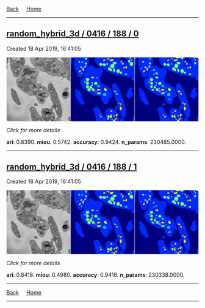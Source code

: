 
[Back](..)&nbsp;&nbsp;&nbsp;&nbsp;&nbsp;[Home](https://leapmanlab.github.io/snapshots)

---

<div class="summary"><a href="0"><h2>random_hybrid_3d / 0416 / 188 / 0</h2></a><p>Created 18 Apr 2019, 16:41:05
</p><a href="0"><img src="0/media/summary.png" align="center"></a><p>
<i>Click for more details</i>
</p></div>

**ari**: 0.8390. **miou**: 0.5742. **accuracy**: 0.9424. **n_params**: 230485.0000. 

---

<div class="summary"><a href="1"><h2>random_hybrid_3d / 0416 / 188 / 1</h2></a><p>Created 18 Apr 2019, 16:41:05
</p><a href="1"><img src="1/media/summary.png" align="center"></a><p>
<i>Click for more details</i>
</p></div>

**ari**: 0.8418. **miou**: 0.4980. **accuracy**: 0.9416. **n_params**: 230338.0000. 

---

[Back](..)&nbsp;&nbsp;&nbsp;&nbsp;&nbsp;[Home](https://leapmanlab.github.io/snapshots)

---